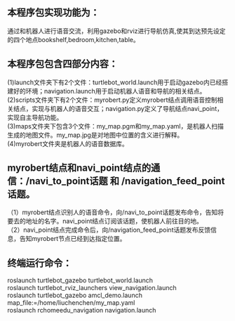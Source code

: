 本程序包实现功能为：<br>
-------------------
通过和机器人进行语音交流，利用gazebo和rviz进行导航仿真,使其到达预先设定的四个地点bookshelf,bedroom,kitchen,table。<br>


本程序包包含四部分内容：<br>
--------------------------
(1)launch文件夹下有2个文件：turtlebot_world.launch用于启动gazebo内已经搭建好的环境；navigation.launch用于启动机器人语音和导航的相关结点。<br>
(2)scripts文件夹下有2个文件：myrobert.py定义myrobert结点调用语音控制相关结点，实现与机器人的语音交互；navigation.py定义了导航结点navi_point，实现自主导航功能。<br>
(3)maps文件夹下包含3个文件：my_map.pgm和my_map.yaml，是机器人扫描生成的地图文件。my_map.jpg是对地图中位置的含义进行解释。<br>
(4)myrobert文件夹是机器人的语音数据库。<br>

myrobert结点和navi_point结点的通信：/navi_to_point话题 和 /navigation_feed_point话题。<br>
----------------------------------------------------------------------------------------
（1）myrobert结点识别人的语音命令，向/navi_to_point话题发布命令，告知将要去的地址的名字。navi_point结点订阅该话题，使机器人前往目的地。<br>
（2）navi_point结点完成命令后，向/navigation_feed_point话题发布反馈信息，告知myrobert节点已经到达指定位置。<br>

终端运行命令：<br>
-----------------
roslaunch turtlebot_gazebo turtlebot_world.launch<br>
roslaunch turtlebot_rviz_launchers view_navigation.launch<br>
roslaunch turtlebot_gazebo amcl_demo.launch map_file:=/home/liuchenchen/my_map.yaml<br>
roslaunch rchomeedu_navigation  navigation.launch <br>
